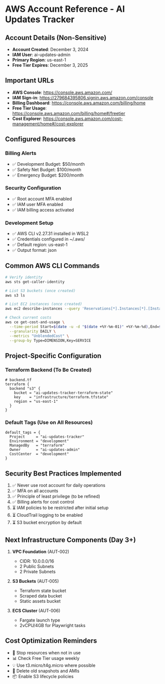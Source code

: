 # AWS Account Reference - AI Updates Tracker

## Account Details (Non-Sensitive)
- **Account Created**: December 3, 2024
- **IAM User**: ai-updates-admin
- **Primary Region**: us-east-1
- **Free Tier Expires**: December 3, 2025

## Important URLs
- **AWS Console**: https://console.aws.amazon.com/
- **IAM Sign-in**: https://279684395806.signin.aws.amazon.com/console
- **Billing Dashboard**: https://console.aws.amazon.com/billing/home
- **Free Tier Usage**: https://console.aws.amazon.com/billing/home#/freetier
- **Cost Explorer**: https://console.aws.amazon.com/cost-management/home#/cost-explorer

## Configured Resources

### Billing Alerts
- ✅ Development Budget: $50/month
- ✅ Safety Net Budget: $100/month  
- ✅ Emergency Budget: $200/month

### Security Configuration
- ✅ Root account MFA enabled
- ✅ IAM user MFA enabled
- ✅ IAM billing access activated

### Development Setup
- ✅ AWS CLI v2.27.31 installed in WSL2
- ✅ Credentials configured in ~/.aws/
- ✅ Default region: us-east-1
- ✅ Output format: json

## Common AWS CLI Commands

```bash
# Verify identity
aws sts get-caller-identity

# List S3 buckets (once created)
aws s3 ls

# List EC2 instances (once created)
aws ec2 describe-instances --query 'Reservations[*].Instances[*].[InstanceId,State.Name,Tags[?Key==`Name`].Value|[0]]' --output table

# Check current costs
aws ce get-cost-and-usage \
  --time-period Start=$(date -u -d "$(date +%Y-%m-01)" +%Y-%m-%d),End=$(date -u +%Y-%m-%d) \
  --granularity DAILY \
  --metrics "UnblendedCost" \
  --group-by Type=DIMENSION,Key=SERVICE
```

## Project-Specific Configuration

### Terraform Backend (To Be Created)
```hcl
# backend.tf
terraform {
  backend "s3" {
    bucket = "ai-updates-tracker-terraform-state"
    key    = "infrastructure/terraform.tfstate"
    region = "us-east-1"
  }
}
```

### Default Tags (Use on All Resources)
```hcl
default_tags = {
  Project     = "ai-updates-tracker"
  Environment = "development"
  ManagedBy   = "terraform"
  Owner       = "ai-updates-admin"
  CostCenter  = "development"
}
```

## Security Best Practices Implemented

1. ✅ Never use root account for daily operations
2. ✅ MFA on all accounts
3. ✅ Principle of least privilege (to be refined)
4. ✅ Billing alerts for cost control
5. ⏳ IAM policies to be restricted after initial setup
6. ⏳ CloudTrail logging to be enabled
7. ⏳ S3 bucket encryption by default

## Next Infrastructure Components (Day 3+)

1. **VPC Foundation** (AUT-002)
   - CIDR: 10.0.0.0/16
   - 2 Public Subnets
   - 2 Private Subnets

2. **S3 Buckets** (AUT-005)
   - Terraform state bucket
   - Scraped data bucket
   - Static assets bucket

3. **ECS Cluster** (AUT-006)
   - Fargate launch type
   - 2vCPU/4GB for Playwright tasks

## Cost Optimization Reminders

- 🚫 Stop resources when not in use
- 📊 Check Free Tier usage weekly
- 💡 Use t3.micro/t4g.micro where possible
- 🔄 Delete old snapshots and AMIs
- 📦 Enable S3 lifecycle policies
